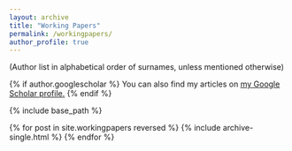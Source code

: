 ```yaml
---
layout: archive
title: "Working Papers"
permalink: /workingpapers/
author_profile: true
---
```

(Author list in alphabetical order of surnames, unless mentioned otherwise)

{% if author.googlescholar %}
  You can also find my articles on <u><a href="{{author.googlescholar}}">my Google Scholar profile</a>.</u>
{% endif %}

{% include base_path %}

{% for post in site.workingpapers reversed %}
  {% include archive-single.html %}
{% endfor %}
